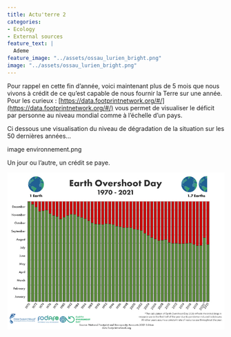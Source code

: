 ```yaml
---
title: Actu'terre 2
categories:
- Ecology
- External sources
feature_text: |
  Ademe
feature_image: "../assets/ossau_lurien_bright.png"
image: "../assets/ossau_lurien_bright.png"
---
```


Pour rappel en cette fin d’année, voici maintenant plus de 5 mois que nous vivons à crédit de ce qu’est capable de nous fournir la Terre sur une année.
Pour les curieux : [https://data.footprintnetwork.org/#/](https://data.footprintnetwork.org/#/) vous permet de visualiser le déficit par personne au niveau mondial comme à l’échelle d’un pays. 

Ci dessous une visualisation du niveau de dégradation de la situation sur les 50 dernières années…

image environnement.png

Un jour ou l’autre, un crédit se paye.

![](/images/environnement_depassement.jpg)
